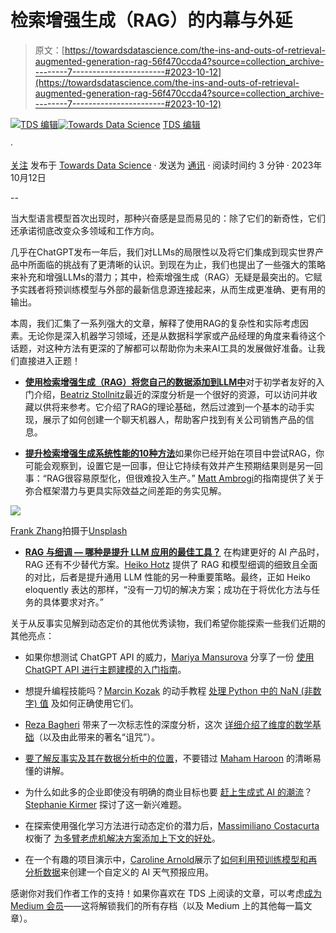 # **检索增强生成（RAG）的内幕与外延**

> 原文：[https://towardsdatascience.com/the-ins-and-outs-of-retrieval-augmented-generation-rag-56f470ccda4?source=collection_archive---------7-----------------------#2023-10-12](https://towardsdatascience.com/the-ins-and-outs-of-retrieval-augmented-generation-rag-56f470ccda4?source=collection_archive---------7-----------------------#2023-10-12)

[](https://towardsdatascience.medium.com/?source=post_page-----56f470ccda4--------------------------------)[![TDS 编辑](../Images/4b2d1beaf4f6dcf024ffa6535de3b794.png)](https://towardsdatascience.medium.com/?source=post_page-----56f470ccda4--------------------------------)[](https://towardsdatascience.com/?source=post_page-----56f470ccda4--------------------------------)[![Towards Data Science](../Images/a6ff2676ffcc0c7aad8aaf1d79379785.png)](https://towardsdatascience.com/?source=post_page-----56f470ccda4--------------------------------) [TDS 编辑](https://towardsdatascience.medium.com/?source=post_page-----56f470ccda4--------------------------------)

·

[关注](https://medium.com/m/signin?actionUrl=https%3A%2F%2Fmedium.com%2F_%2Fsubscribe%2Fuser%2F7e12c71dfa81&operation=register&redirect=https%3A%2F%2Ftowardsdatascience.com%2Fthe-ins-and-outs-of-retrieval-augmented-generation-rag-56f470ccda4&user=TDS+Editors&userId=7e12c71dfa81&source=post_page-7e12c71dfa81----56f470ccda4---------------------post_header-----------) 发布于 [Towards Data Science](https://towardsdatascience.com/?source=post_page-----56f470ccda4--------------------------------) · 发送为 [通讯](/newsletter?source=post_page-----56f470ccda4--------------------------------) · 阅读时间约 3 分钟 · 2023年10月12日 [](https://medium.com/m/signin?actionUrl=https%3A%2F%2Fmedium.com%2F_%2Fvote%2Ftowards-data-science%2F56f470ccda4&operation=register&redirect=https%3A%2F%2Ftowardsdatascience.com%2Fthe-ins-and-outs-of-retrieval-augmented-generation-rag-56f470ccda4&user=TDS+Editors&userId=7e12c71dfa81&source=-----56f470ccda4---------------------clap_footer-----------)

--

[](https://medium.com/m/signin?actionUrl=https%3A%2F%2Fmedium.com%2F_%2Fbookmark%2Fp%2F56f470ccda4&operation=register&redirect=https%3A%2F%2Ftowardsdatascience.com%2Fthe-ins-and-outs-of-retrieval-augmented-generation-rag-56f470ccda4&source=-----56f470ccda4---------------------bookmark_footer-----------)

当大型语言模型首次出现时，那种兴奋感是显而易见的：除了它们的新奇性，它们还承诺彻底改变众多领域和工作方向。

几乎在ChatGPT发布一年后，我们对LLMs的局限性以及将它们集成到现实世界产品中所面临的挑战有了更清晰的认识。到现在为止，我们也提出了一些强大的策略来补充和增强LLMs的潜力；其中，检索增强生成（RAG）无疑是最突出的。它赋予实践者将预训练模型与外部的最新信息源连接起来，从而生成更准确、更有用的输出。

本周，我们汇集了一系列强大的文章，解释了使用RAG的复杂性和实际考虑因素。无论你是深入机器学习领域，还是从数据科学家或产品经理的角度来看待这个话题，对这种方法有更深的了解都可以帮助你为未来AI工具的发展做好准备。让我们直接进入正题！

+   [**使用检索增强生成（RAG）将您自己的数据添加到LLM中**](/add-your-own-data-to-an-llm-using-retrieval-augmented-generation-rag-b1958bf56a5a)对于初学者友好的入门介绍，[Beatriz Stollnitz](https://medium.com/u/1c8863892480?source=post_page-----56f470ccda4--------------------------------)最近的深度分析是一个很好的资源，可以访问并收藏以供将来参考。它介绍了RAG的理论基础，然后过渡到一个基本的动手实现，展示了如何创建一个聊天机器人，帮助客户找到有关公司销售产品的信息。

+   [**提升检索增强生成系统性能的10种方法**](/10-ways-to-improve-the-performance-of-retrieval-augmented-generation-systems-5fa2cee7cd5c)如果你已经开始在项目中尝试RAG，你可能会观察到，设置它是一回事，但让它持续有效并产生预期结果则是另一回事：“RAG很容易原型化，但很难投入生产。” [Matt Ambrogi](https://medium.com/u/1e23ad8f92c5?source=post_page-----56f470ccda4--------------------------------)的指南提供了关于弥合框架潜力与更具实际效益之间差距的务实见解。

![](../Images/e2b8c46b2d8c415caaf95e37761e6759.png)

[Frank Zhang](https://unsplash.com/@terasproductions?utm_source=medium&utm_medium=referral)拍摄于[Unsplash](https://unsplash.com/?utm_source=medium&utm_medium=referral)

+   [**RAG 与细调 — 哪种是提升 LLM 应用的最佳工具？**](/rag-vs-finetuning-which-is-the-best-tool-to-boost-your-llm-application-94654b1eaba7) 在构建更好的 AI 产品时，RAG 还有不少替代方案。[Heiko Hotz](https://medium.com/u/993c21f1b30f?source=post_page-----56f470ccda4--------------------------------) 提供了 RAG 和模型细调的细致且全面的对比，后者是提升通用 LLM 性能的另一种重要策略。最终，正如 Heiko  eloquently 表达的那样，“没有一刀切的解决方案；成功在于将优化方法与任务的具体要求对齐。”

关于从反事实见解到动态定价的其他优秀读物，我们希望你能探索一些我们近期的其他亮点：

+   如果你想测试 ChatGPT API 的威力，[Mariya Mansurova](https://medium.com/u/15a29a4fc6ad?source=post_page-----56f470ccda4--------------------------------) 分享了一份 [使用 ChatGPT API 进行主题建模的入门指南](/topic-modelling-using-chatgpt-api-8775b0891d16)。

+   想提升编程技能吗？[Marcin Kozak](https://medium.com/u/4762f0cff9b2?source=post_page-----56f470ccda4--------------------------------) 的动手教程 [处理 Python 中的 NaN (非数字) 值](/nan-values-in-the-python-standard-library-798d9ed946c0) 及如何正确使用它们。

+   [Reza Bagheri](https://medium.com/u/da2d000eaa4d?source=post_page-----56f470ccda4--------------------------------) 带来了一次标志性的深度分析，这次 [详细介绍了维度的数学基础](/the-curse-of-dimensionality-demystified-2fc9b0bb1126)（以及由此带来的著名“诅咒”）。

+   [要了解反事实及其在数据分析中的位置](/exploring-counterfactual-insights-from-correlation-to-causation-in-data-analysis-c3ee44d8e777)，不要错过 [Maham Haroon](https://medium.com/u/398c9514a58b?source=post_page-----56f470ccda4--------------------------------) 的清晰易懂的讲解。

+   为什么如此多的企业即使没有明确的商业目标也要 [赶上生成式 AI 的潮流](/is-generative-ai-taking-over-the-world-a970a5ccdad5)？[Stephanie Kirmer](https://medium.com/u/a8dc77209ef3?source=post_page-----56f470ccda4--------------------------------) 探讨了这一新兴难题。

+   在探索使用强化学习方法进行动态定价的潜力后，[Massimiliano Costacurta](https://medium.com/u/233cb43234c3?source=post_page-----56f470ccda4--------------------------------) 权衡了 [为多臂老虎机解决方案添加上下文的好处](/dynamic-pricing-with-contextual-bandits-learning-by-doing-b88e49f55894)。

+   在一个有趣的项目演示中，[Caroline Arnold](https://medium.com/u/9367198e7a3c?source=post_page-----56f470ccda4--------------------------------)展示了[如何利用预训练模型和再分析数据](/how-to-create-your-own-ai-weather-forecast-de72c4c50810)来创建一个自定义的 AI 天气预报应用。

感谢你对我们作者工作的支持！如果你喜欢在 TDS 上阅读的文章，可以考虑[成为 Medium 会员](https://bit.ly/tds-membership)——这将解锁我们的所有存档（以及 Medium 上的其他每一篇文章）。
